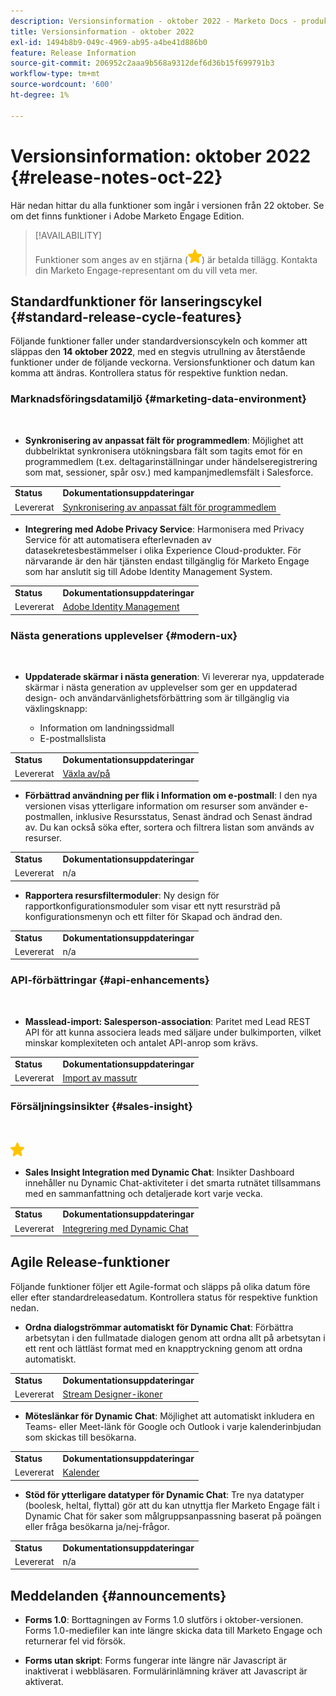 ```yaml
---
description: Versionsinformation - oktober 2022 - Marketo Docs - produktdokumentation
title: Versionsinformation - oktober 2022
exl-id: 1494b8b9-049c-4969-ab95-a4be41d886b0
feature: Release Information
source-git-commit: 206952c2aaa9b568a9312def6d36b15f699791b3
workflow-type: tm+mt
source-wordcount: '600'
ht-degree: 1%

---
```


# Versionsinformation: oktober 2022 {#release-notes-oct-22}

Här nedan hittar du alla funktioner som ingår i versionen från 22 oktober. Se om det finns funktioner i Adobe Marketo Engage Edition.

>[!AVAILABILITY]
>
>Funktioner som anges av en stjärna (![stjärna](assets/yellow-star.png)) är betalda tillägg. Kontakta din Marketo Engage-representant om du vill veta mer.

## Standardfunktioner för lanseringscykel {#standard-release-cycle-features}

Följande funktioner faller under standardversionscykeln och kommer att släppas den **14 oktober 2022**, med en stegvis utrullning av återstående funktioner under de följande veckorna. Versionsfunktioner och datum kan komma att ändras. Kontrollera status för respektive funktion nedan.

### Marknadsföringsdatamiljö {#marketing-data-environment}

</br>

* **Synkronisering av anpassat fält för programmedlem**: Möjlighet att dubbelriktat synkronisera utökningsbara fält som tagits emot för en programmedlem (t.ex. deltagarinställningar under händelseregistrering som mat, sessioner, spår osv.) med kampanjmedlemsfält i Salesforce.

<table> 
  <tr> 
   <td><b>Status</b></td>
   <td><b>Dokumentationsuppdateringar</b></td>
  </tr>
  <tr> 
   <td>Levererat</td>
   <td><a href="/help/marketo/product-docs/core-marketo-concepts/programs/working-with-programs/program-member-custom-field-sync.md">Synkronisering av anpassat fält för programmedlem</a></td>
  </tr>
  </tbody>
</table>

* **Integrering med Adobe Privacy Service**: Harmonisera med Privacy Service för att automatisera efterlevnaden av datasekretesbestämmelser i olika Experience Cloud-produkter. För närvarande är den här tjänsten endast tillgänglig för Marketo Engage som har anslutit sig till Adobe Identity Management System.

<table> 
  <tr> 
   <td><b>Status</b></td>
   <td><b>Dokumentationsuppdateringar</b></td>
  </tr>
  <tr> 
   <td>Levererat</td>
   <td><a href="/help/marketo/product-docs/administration/marketo-with-adobe-identity/adobe-identity-management-overview.md">Adobe Identity Management</a></td>
  </tr>
  </tbody>
</table>

### Nästa generations upplevelser {#modern-ux}

</br>

* **Uppdaterade skärmar i nästa generation**: Vi levererar nya, uppdaterade skärmar i nästa generation av upplevelser som ger en uppdaterad design- och användarvänlighetsförbättring som är tillgänglig via växlingsknapp:

   * Information om landningssidmall
   * E-postmallslista

<table> 
  <tr> 
   <td><b>Status</b></td>
   <td><b>Dokumentationsuppdateringar</b></td>
  </tr>
  <tr> 
   <td>Levererat</td>
   <td><a href="/help/marketo/product-docs/marketo-engage-modern-ux/toggle-switch.md">Växla av/på</a></td>
  </tr>
  </tbody>
</table>

* **Förbättrad användning per flik i Information om e-postmall**: I den nya versionen visas ytterligare information om resurser som använder e-postmallen, inklusive Resursstatus, Senast ändrad och Senast ändrad av. Du kan också söka efter, sortera och filtrera listan som används av resurser.

<table> 
  <tr> 
   <td><b>Status</b></td>
   <td><b>Dokumentationsuppdateringar</b></td>
  </tr>
  <tr> 
   <td>Levererat</td>
   <td>n/a</td>
  </tr>
  </tbody>
</table>

* **Rapportera resursfiltermoduler**: Ny design för rapportkonfigurationsmoduler som visar ett nytt resursträd på konfigurationsmenyn och ett filter för Skapad och ändrad den.

<table> 
  <tr> 
   <td><b>Status</b></td>
   <td><b>Dokumentationsuppdateringar</b></td>
  </tr>
  <tr> 
   <td>Levererat</td>
   <td>n/a</td>
  </tr>
  </tbody>
</table>

### API-förbättringar {#api-enhancements}

</br>

* **Masslead-import: Salesperson-association**: Paritet med Lead REST API för att kunna associera leads med säljare under bulkimporten, vilket minskar komplexiteten och antalet API-anrop som krävs.

<table> 
  <tr> 
   <td><b>Status</b></td>
   <td><b>Dokumentationsuppdateringar</b></td>
  </tr>
  <tr> 
   <td>Levererat</td>
   <td><a href="https://developers.marketo.com/rest-api/bulk-import/bulk-lead-import/">Import av massutr</a></td>
  </tr>
  </tbody>
</table>

### Försäljningsinsikter {#sales-insight}

</br>

![(stjärna)](assets/yellow-star.png)

* **Sales Insight Integration med Dynamic Chat**: Insikter Dashboard innehåller nu Dynamic Chat-aktiviteter i det smarta rutnätet tillsammans med en sammanfattning och detaljerade kort varje vecka.

<table> 
  <tr> 
   <td><b>Status</b></td>
   <td><b>Dokumentationsuppdateringar</b></td>
  </tr>
  <tr> 
   <td>Levererat</td>
   <td><a href="/help/marketo/product-docs/marketo-sales-insight/msi-for-salesforce/features/dynamic-chat-integration.md">Integrering med Dynamic Chat</a></td>
  </tr>
  </tbody>
</table>

## Agile Release-funktioner

Följande funktioner följer ett Agile-format och släpps på olika datum före eller efter standardreleasedatum. Kontrollera status för respektive funktion nedan.

* **Ordna dialogströmmar automatiskt för Dynamic Chat**: Förbättra arbetsytan i den fullmatade dialogen genom att ordna allt på arbetsytan i ett rent och lättläst format med en knapptryckning genom att ordna automatiskt.

<table> 
  <tr> 
   <td><b>Status</b></td>
   <td><b>Dokumentationsuppdateringar</b></td>
  </tr>
  <tr> 
   <td>Levererat</td>
   <td><a href="/help/marketo/product-docs/demand-generation/dynamic-chat/automated-chat/stream-designer.md#stream-designer-icons">Stream Designer-ikoner</a></td>
  </tr>
  </tbody>
</table>

* **Möteslänkar för Dynamic Chat**: Möjlighet att automatiskt inkludera en Teams- eller Meet-länk för Google och Outlook i varje kalenderinbjudan som skickas till besökarna.

<table> 
  <tr> 
   <td><b>Status</b></td>
   <td><b>Dokumentationsuppdateringar</b></td>
  </tr>
  <tr> 
   <td>Levererat</td>
   <td><a href="/help/marketo/product-docs/demand-generation/dynamic-chat/setup-and-configuration/agent-settings.md">Kalender</a></td>
  </tr>
  </tbody>
</table>

* **Stöd för ytterligare datatyper för Dynamic Chat**: Tre nya datatyper (boolesk, heltal, flyttal) gör att du kan utnyttja fler Marketo Engage fält i Dynamic Chat för saker som målgruppsanpassning baserat på poängen eller fråga besökarna ja/nej-frågor.

<table> 
  <tr> 
   <td><b>Status</b></td>
   <td><b>Dokumentationsuppdateringar</b></td>
  </tr>
  <tr> 
   <td>Levererat</td>
   <td>n/a</td>
  </tr>
  </tbody>
</table>

## Meddelanden {#announcements}

* **Forms 1.0**: Borttagningen av Forms 1.0 slutförs i oktober-versionen. Forms 1.0-mediefiler kan inte längre skicka data till Marketo Engage och returnerar fel vid försök.

* **Forms utan skript**: Forms fungerar inte längre när Javascript är inaktiverat i webbläsaren. Formulärinlämning kräver att Javascript är aktiverat.

